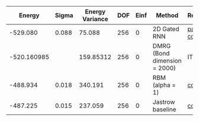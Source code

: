 | Energy      | Sigma | Energy Variance | DOF | Einf | Method                       | Reference |
|-------------|-------|-----------------|-----|------|------------------------------|-----------|
| -529.080    | 0.088 | 75.088          | 256 | 0    | 2D Gated RNN                 | [paper](https://arxiv.org/abs/2207.14314) [code](https://github.com/mhibatallah/RNNWavefunctions) |
| -520.160985 |       | 159.85312       | 256 | 0    | DMRG (Bond dimension = 2000) | ITensor |
| -488.934    | 0.018 | 340.191         | 256 | 0    | RBM (alpha = 1)              | [code](https://github.com/varbench/methods/blob/main/scripts/Heisenberg/triangular_256_O/vmc_rbm.sh) |
| -487.225    | 0.015 | 237.059         | 256 | 0    | Jastrow baseline             | [code](https://github.com/varbench/methods/blob/main/scripts/Heisenberg/triangular_256_O/vmc_jastrow.sh) |

